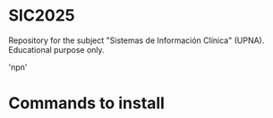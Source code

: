 # SIC2025
Repository for the subject "Sistemas de Información Clínica" (UPNA). Educational purpose only.

'npn' 
# Commands to install
